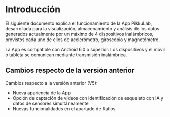 # Introducción
El siguiente documento explica el funcionamiento de la App PikkuLab, desarrollada para
la visualización, almacenamiento y análisis de los datos generados actualmente por un
máximo de 4 dispositivos inalámbricos, provistos cada uno de ellos de acelerómetro,
giroscopio y magnetómetro.

La App es compatible con Android 6.0 o superior.
Los dispositivos y el móvil o tableta se comunican mediante transmisión inalámbrica.

## Cambios respecto de la versión anterior
Cambios respecto a la versión anterior (V5):
- Nueva apariencia de la App
- Opción de captación de vídeos con identificación de esqueleto con IA y datos de sensores simultáneamente
- Nuevas funcionalidades en el apartado de Ratios


